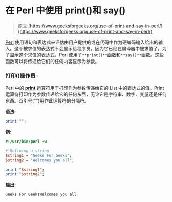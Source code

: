 # 在 Perl 中使用 print()和 say()

> 原文:[https://www.geeksforgeeks.org/use-of-print-and-say-in-perl/](https://www.geeksforgeeks.org/use-of-print-and-say-in-perl/)

[Perl](https://www.geeksforgeeks.org/introduction-to-perl/) 使用语句和表达式来评估由用户提供的或在代码中作为硬编码输入给出的输入。这个被求值的表达式不会显示给程序员，因为它已经在编译器中被求值了。为了显示这个求值的表达式，Perl 使用了`**print()**`函数和`**say()**`函数。这些函数可以将传递给它们的任何内容显示为参数。

### 打印()操作员–

Perl 中的 **[print](https://www.geeksforgeeks.org/perl-print-operator/)** 运算符用于打印作为参数传递给它的 List 中的表达式的值。Print 运算符打印作为参数传递给它的任何东西，无论它是字符串、数字、变量还是任何东西。双引号("")用作此运算符的分隔符。

**语法:**

```perl
print "";
```

**例:**

```perl
#!/usr/bin/perl -w 

# Defining a string 
$string1 = "Geeks For Geeks"; 
$string2 = "Welcomes you all";

print "$string1";
print "$string2";
```

**输出:**

```perl
Geeks For GeeksWelcomes you all

```